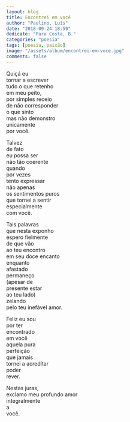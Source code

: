 ```yaml
---
layout: blog
title: Encontrei em você
author: "Paulino, Luís"
date: "2018-09-24 18:59"
dedicate: "Para Costa, B."
categories: "poesia"
tags: [poesia, paixão]
image: "/assets/album/encontrei-em-voce.jpg"
comments: false
---
```

Quiçá eu\
tornar a escrever\
tudo o que retenho\
em meu peito,\
por simples receio\
de não corresponder\
o que sinto\
mas não demonstro\
unicamente\
por você.

Talvez\
de fato\
eu possa ser\
não tão coerente\
quando\
por vezes\
tento expressar\
não apenas\
os sentimentos puros\
que tornei a sentir\
especialmente\
com você.

Tais palavras\
que nesta exponho\
espero fielmente\
de que vão\
ao teu encontro\
em seu doce encanto\
enquanto\
afastado\
permaneço\
(apesar de\
presente estar\
ao teu lado)\
zelando\
pelo teu inefável amor.

Feliz eu sou\
por ter\
encontrado\
em você\
aquela pura\
perfeição\
que jamais\
tornei a acreditar\
poder\
rever.

Nestas juras,\
exclamo meu profundo amor\
integralmente\
a\
você.
